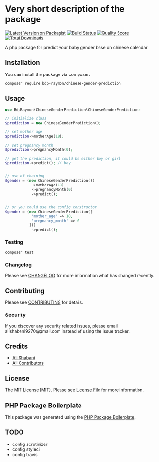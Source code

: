 # Very short description of the package

[![Latest Version on Packagist](https://img.shields.io/packagist/v/bdp-raymon/chinese-gender-prediction.svg?style=flat-square)](https://packagist.org/packages/bdp-raymon/chinese-gender-prediction)
[![Build Status](https://img.shields.io/travis/bdp-raymon/chinese-gender-prediction/master.svg?style=flat-square)](https://travis-ci.org/bdp-raymon/chinese-gender-prediction)
[![Quality Score](https://img.shields.io/scrutinizer/g/bdp-raymon/chinese-gender-prediction.svg?style=flat-square)](https://scrutinizer-ci.com/g/bdp-raymon/chinese-gender-prediction)
[![Total Downloads](https://img.shields.io/packagist/dt/bdp-raymon/chinese-gender-prediction.svg?style=flat-square)](https://packagist.org/packages/bdp-raymon/chinese-gender-prediction)

A php package for predict your baby gender base on chinese calendar

## Installation

You can install the package via composer:

```bash
composer require bdp-raymon/chinese-gender-prediction
```

## Usage
``` php
use BdpRaymon\ChineseGenderPrediction\ChineseGenderPrediction;

// initialize class
$prediction = new ChineseGenderPrediction();

// set mother age
$prediction->motherAge(18);

// set pregnancy month
$prediction->pregnancyMonth(0);

// get the prediction, it could be either boy or girl
$prediction->predict(); // boy


// use of chaining
$gender = (new ChineseGenderPrediction())
            ->motherAge(18)
            ->pregnancyMonth(0)
            ->predict();


// or you could use the config constructor
$gender = (new ChineseGenderPrediction([
            'mother_age' => 18,
            'pregnancy_month' => 0
           ]))
            ->predict();
```

### Testing

``` bash
composer test
```

### Changelog

Please see [CHANGELOG](CHANGELOG.md) for more information what has changed recently.

## Contributing

Please see [CONTRIBUTING](CONTRIBUTING.md) for details.

### Security

If you discover any security related issues, please email alishabani9270@gmail.com instead of using the issue tracker.

## Credits

- [Ali Shabani](https://github.com/bdp-raymon)
- [All Contributors](../../contributors)

## License

The MIT License (MIT). Please see [License File](LICENSE.md) for more information.

## PHP Package Boilerplate

This package was generated using the [PHP Package Boilerplate](https://laravelpackageboilerplate.com).

## TODO
 - config scrutinizer
 - config styleci
 - config travis
